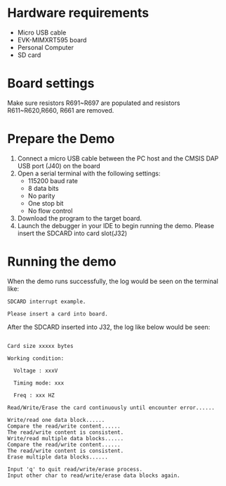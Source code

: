 Hardware requirements
=====================
- Micro USB cable
- EVK-MIMXRT595 board
- Personal Computer
- SD card

Board settings
============
Make sure resistors R691~R697 are populated and resistors R611~R620,R660, R661 are removed.

Prepare the Demo
===============
1.  Connect a micro USB cable between the PC host and the CMSIS DAP USB port (J40) on the board
2.  Open a serial terminal with the following settings:
    - 115200 baud rate
    - 8 data bits
    - No parity
    - One stop bit
    - No flow control
3.  Download the program to the target board.
4.  Launch the debugger in your IDE to begin running the demo.
Please insert the SDCARD into card slot(J32)

Running the demo
===============
When the demo runs successfully, the log would be seen on the terminal like:
~~~~~~~~~~~~~~~~~~~~~~~~~~~~~~~~~~~~~~~~~~~~~~~~~~~~~~~~~~~~~~~~~~~~~~~~~~~~~~~~~~
SDCARD interrupt example.

Please insert a card into board.
~~~~~~~~~~~~~~~~~~~~~~~~~~~~~~~~~~~~~~~~~~~~~~~~~~~~~~~~~~~~~~~~~~~~~~~~~~~~~~~~~~
After the SDCARD inserted into J32, the log like below would be seen:
~~~~~~~~~~~~~~~~~~~~~~~~~~~~~~~~~~~~~~~~~~~~~~~~~~~~~~~~~~~~~~~~~~~~~~~~~~~~~~~~~~~

Card size xxxxx bytes

Working condition:

  Voltage : xxxV

  Timing mode: xxx

  Freq : xxx HZ

Read/Write/Erase the card continuously until encounter error......

Write/read one data block......
Compare the read/write content......
The read/write content is consistent.
Write/read multiple data blocks......
Compare the read/write content......
The read/write content is consistent.
Erase multiple data blocks......

Input 'q' to quit read/write/erase process.
Input other char to read/write/erase data blocks again.
~~~~~~~~~~~~~~~~~~~~~~~~~~~~~~~~~~~~~~~~~~~~~~~~~~~~~~~~~~~~~~~~~~~~~~~~~~~~~~~~~~~~~
